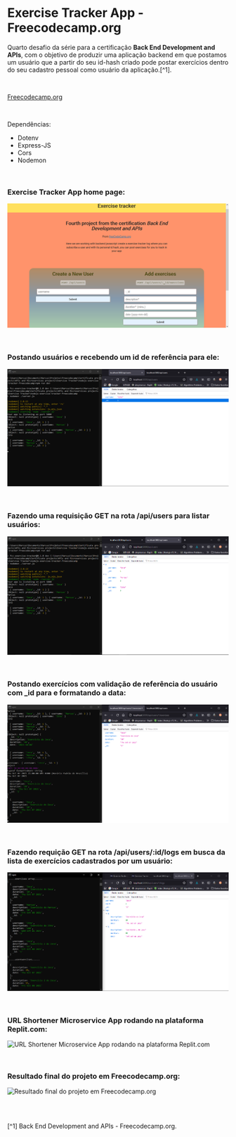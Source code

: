 # Exercise Tracker App - Freecodecamp.org


Quarto desafio da série para a certificação **Back End Development and APIs**, com o objetivo de produzir uma aplicação backend em que postamos um usuário que a partir do seu id-hash criado pode postar exercícios dentro do seu cadastro pessoal como usuário da aplicação.[^1].

<br />

[Freecodecamp.org](https://www.freecodecamp.org/learn/back-end-development-and-apis/)



<br />


Dependências:

- Dotenv
- Express-JS
- Cors
- Nodemon




<br />

### Exercise Tracker App home page:          
![Exercise Tracker App home page](/public/images/exercice-tracker-microservice-home-page.png)



<br />

### Postando usuários e recebendo um id de referência para ele:          
![Postando usuários e recebendo um id de referência para ele](/public/images/exercice-tracker-microservice-posting-users.png)



<br />

### Fazendo uma requisição GET na rota /api/users para listar usuários:          
![Fazendo uma requisição GET na rota /api/users para listar usuários](/public/images/exercice-tracker-microservice-get-users.png)



<br />

### Postando exercícios com validação de referência do usuário com _id para e formatando a data:          
![Postando exercícios com validação de referência do usuário com _id para e formatando a data](/public/images/exercice-tracker-microservice-post-exercises.png)



<br />

### Fazendo requição GET na rota /api/users/:id/logs em busca da lista de exercícios cadastrados por um usuário:           
![Postando exercícios com validação de referência do usuário com _id para e formatando a data](/public/images/exercice-tracker-microservice-get-logs.png)




<br />


### URL Shortener Microservice App rodando na plataforma Replit.com:          
![URL Shortener Microservice App rodando na plataforma Replit.com](/public/images/)




<br />

### Resultado final do projeto em Freecodecamp.org:               
![Resultado final do projeto em Freecodecamp.org](/public/images/)



<br />





<br />

[^1] Back End Development and APIs - Freecodecamp.org.







